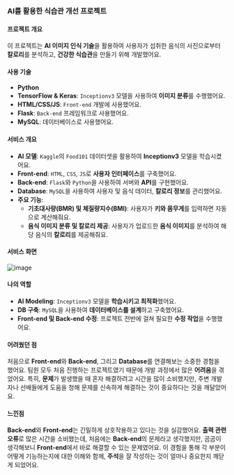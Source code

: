 ### AI를 활용한 식습관 개선 프로젝트

#### 프로젝트 개요
이 프로젝트는 **AI 이미지 인식 기술**을 활용하여 사용자가 섭취한 음식의 사진으로부터 **칼로리**를 분석하고, **건강한 식습관**을 만들기 위해 개발했어요. 

#### 사용 기술
- **Python**
- **TensorFlow & Keras**: `Inceptionv3` 모델을 사용하여 **이미지 분류**를 수행했어요.
- **HTML/CSS/JS**: `Front-end` 개발에 사용했어요.
- **Flask**: `Back-end` 프레임워크로 사용했어요.
- **MySQL**: 데이터베이스로 사용했어요.

#### 서비스 개요
- **AI 모델**: `Kaggle`의 `Food101` 데이터셋을 활용하여 **Inceptionv3** 모델을 학습시켰어요.
- **Front-end**: `HTML`, `CSS`, `JS`로 **사용자 인터페이스**를 구축했어요.
- **Back-end**: `Flask`와 `Python`을 사용하여 서버와 **API**를 구현했어요.
- **Database**: `MySQL`을 사용하여 사용자 및 음식 데이터, **칼로리 정보**를 관리했어요.
- **주요 기능**:
  - **기초대사량(BMR) 및 체질량지수(BMI)**: 사용자가 **키와 몸무게**를 입력하면 자동으로 계산해줘요.
  - **음식 이미지 분류 및 칼로리 제공**: 사용자가 업로드한 **음식 이미지**를 분석하여 해당 음식의 **칼로리**를 제공해줘요.
 
#### 서비스 화면

![image](https://github.com/user-attachments/assets/f3982a78-4b34-49da-8ad4-fe02b625edd8)

#### 나의 역할
- **AI Modeling**: `Inceptionv3` 모델을 **학습시키고 최적화**했어요.
- **DB 구축**: `MySQL`을 사용하여 **데이터베이스를 설계**하고 구축했어요.
- **Front-end 및 Back-end 수정**: 프로젝트 전반에 걸쳐 필요한 **수정 작업**을 수행했어요.

#### 어려웠던 점
처음으로 **Front-end**와 **Back-end**, 그리고 **Database**를 연결해보는 소중한 경험을 했어요. 팀원 모두 처음 진행하는 프로젝트였기 때문에 개발 과정에서 많은 **어려움**을 겪었어요. 특히, **문제**가 발생했을 때 혼자 해결하려고 시간을 많이 소비했지만, 주변 개발자나 선배들에게 도움을 청해 문제를 신속하게 해결하는 것이 중요하다는 것을 깨달았어요.

#### 느낀점
**Back-end**와 **Front-end**는 긴밀하게 상호작용하고 있다는 것을 실감했어요. **출력 관련 오류**로 많은 시간을 소비했는데, 처음에는 **Back-end**의 문제라고 생각했지만, 곰곰이 생각해보니 **Front-end**에서 바로 해결할 수 있는 문제였어요. 이 경험을 통해 각 부분이 어떻게 기능하는지에 대한 이해와 함께, **주석**을 잘 작성하는 것이 얼마나 중요한지 깨닫게 되었어요.
